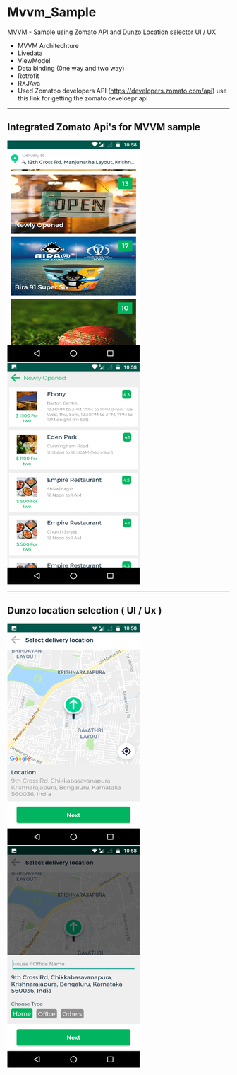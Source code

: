 # Mvvm_Sample
MVVM - Sample using Zomato API and Dunzo Location selector UI / UX

 - MVVM Architechture
 - Livedata
 - ViewModel
 - Data binding (0ne way and two way)
 - Retrofit
 - RXJAva
 - Used Zomatoo developers API (https://developers.zomato.com/api) use this link for getting the zomato develoepr api
 
 --------------------------------------------
 Integrated Zomato Api's for MVVM sample
 ---------------------------------------------
 <img src="https://github.com/chibiragu94/Mvvm_Sample/blob/master/Screenshot_20190714-105818.png" width="300" height="500">
 <img src="https://github.com/chibiragu94/Mvvm_Sample/blob/master/Screenshot_20190714-105825.png" width="300" height="500">
 
  ------------------------------------------
 Dunzo location selection ( UI / Ux )
 ------------------------------------------
 <img src="https://github.com/chibiragu94/Mvvm_Sample/blob/master/Screenshot_20190714-105840.png" width="300" height="500">

 <img src="https://github.com/chibiragu94/Mvvm_Sample/blob/master/Screenshot_20190714-105845.png" width="300" height="500">
 
 

